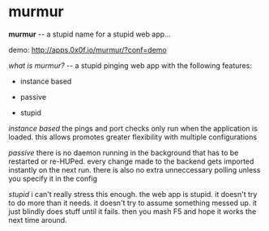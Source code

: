 murmur
======

**murmur** -- a stupid name for a stupid web app...

demo: http://apps.0x0f.io/murmur/?conf=demo

*what is murmur?* -- a stupid pinging web app with the following features:

* instance based

* passive

* stupid

*instance based*
    the pings and port checks only run when the application is loaded.  this allows promotes greater flexibility with multiple configurations

*passive*
    there is no daemon running in the background that has to be restarted or re-HUPed.  every change made to the backend gets imported instantly on the next run.  there is also no extra unneccessary polling unless you specify it in the config

*stupid*
    i can't really stress this enough.  the web app is stupid.  it doesn't try to do more than it needs.  it doesn't try to assume something messed up.  it just blindly does stuff until it fails.  then you mash F5 and hope it works the next time around.


